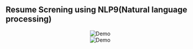 ## Resume Screning using NLP9(Natural language processing)



<div align="center">
  <img alt="Demo" src="https://github.com/Pallav7533/Resume_Screning_Web_App/blob/main/images/main_page.png" />
</div>



<div align="center">
  <img alt="Demo" src="https://github.com/Pallav7533/Resume_Screning_Web_App/blob/main/images/testing_page.png" />
</div>


